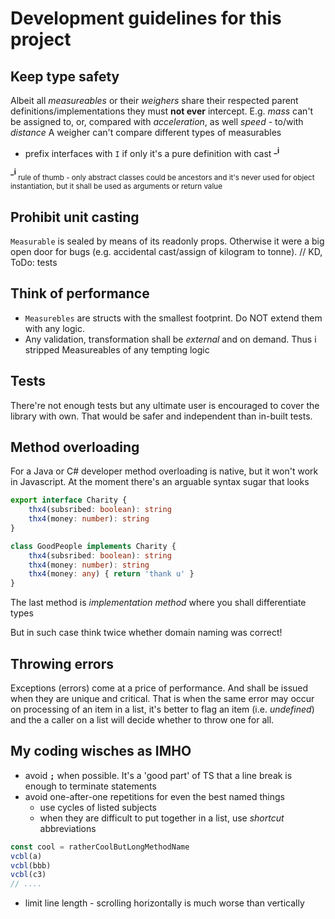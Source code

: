 # Development guidelines for this project

## Keep type safety 
Albeit all *measureables* or their *weighers* share their respected parent definitions/implementations they must **not ever** intercept.
E.g. *mass* can't be assigned to, or, compared with *acceleration*, as well *speed* - to/with *distance*
A weigher can't compare different types of measurables

+ prefix interfaces with `I` if only it's a pure definition with cast <sup>**_i**</sup>

<sup>**_i**</sup><sub> rule of thumb - only abstract classes could be ancestors and it's never used for object instantiation, but it shall be used as arguments or return value</sub>


## Prohibit unit casting
`Measurable` is sealed by means of its readonly props. Otherwise it were a big open door for bugs (e.g. accidental cast/assign of kilogram to tonne).
// KD, ToDo: tests

## Think of performance
+ `Measurebles` are structs with the smallest footprint. Do NOT extend them with any logic.
+ Any validation, transformation shall be *external* and on demand. Thus i stripped Measureables of any tempting logic

## Tests
There're not enough tests but any ultimate user is encouraged to cover the library with own. That would be safer and independent than in-built tests.

## Method overloading
For a Java or C# developer method overloading is native, but it won't work in Javascript. At the moment there's an arguable syntax sugar that looks

```typescript
export interface Charity {
    thx4(subsribed: boolean): string
    thx4(money: number): string
}

class GoodPeople implements Charity {
    thx4(subsribed: boolean): string
    thx4(money: number): string
    thx4(money: any) { return 'thank u' }
}
```
The last method is *implementation method* where you shall differentiate types

But in such case think twice whether domain naming was correct!

## Throwing errors
Exceptions (errors) come at a price of performance. And shall be issued when they are unique and critical. That is when the same error may occur on processing of an item in a list, it's better to flag an item (i.e. *undefined*) and the a caller on a list will decide whether to throw one for all.

## My coding wisches as IMHO
* avoid **`;`** when possible. It's a 'good part' of TS that a line break is enough to terminate statements
* avoid one-after-one repetitions for even the best named things
    + use cycles of listed subjects
    + when they are difficult to put together in a list, use *shortcut* abbreviations
```typescript
const cool = ratherCoolButLongMethodName
vcbl(a)
vcbl(bbb)
vcbl(c3)
// ....
```    
* limit line length - scrolling horizontally is much worse than vertically 